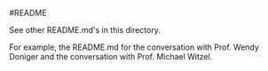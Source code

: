 #README

See other README.md's in this directory.

For example, the README.md for the conversation with Prof. Wendy Doniger and the conversation with Prof. Michael Witzel.
